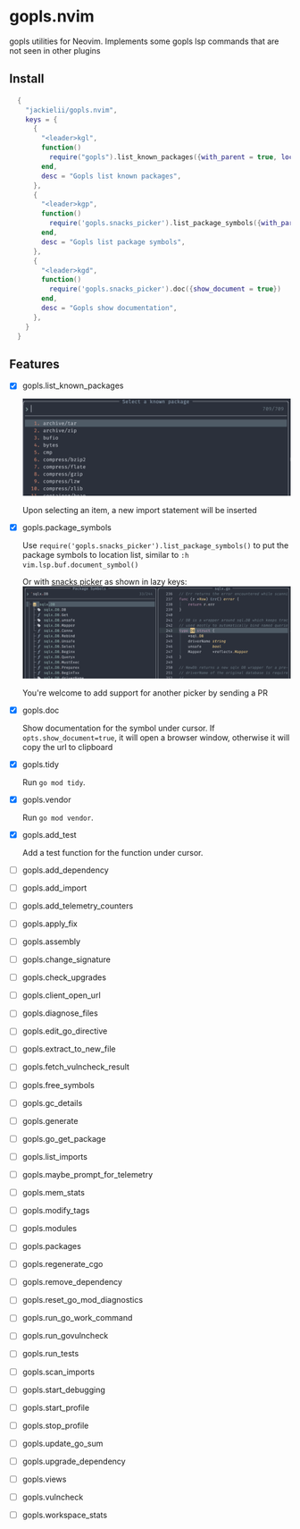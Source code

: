 # gopls.nvim

gopls utilities for Neovim. Implements some gopls lsp commands that are not seen in other plugins

## Install 

```lua
  {
    "jackielii/gopls.nvim",
    keys = {
      {
        "<leader>kgl",
        function()
          require("gopls").list_known_packages({with_parent = true, loclist = true})
        end,
        desc = "Gopls list known packages",
      },
      {
        "<leader>kgp",
        function()
          require('gopls.snacks_picker').list_package_symbols({with_parent = true})
        end,
        desc = "Gopls list package symbols",
      },
      {
        "<leader>kgd",
        function()
          require('gopls.snacks_picker').doc({show_document = true})
        end,
        desc = "Gopls show documentation",
      },
    }
  }
```

## Features

- [x] gopls.list_known_packages

  ![list-known-packages](assets/list-known-packages.png)

  Upon selecting an item, a new import statement will be inserted

- [x] gopls.package_symbols

  Use `require('gopls.snacks_picker').list_package_symbols()` to put the package symbols to location list, similar to `:h vim.lsp.buf.document_symbol()`

  Or with [snacks picker](https://github.com/folke/snacks.nvim/blob/main/docs/picker.md) as shown in lazy keys:
  ![snacks-picker-package-symbols](assets/snacks-picker-package-symbols.png)

  You're welcome to add support for another picker by sending a PR

- [x] gopls.doc

  Show documentation for the symbol under cursor. If `opts.show_document=true`, it will open a browser window,
  otherwise it will copy the url to clipboard

- [x] gopls.tidy

  Run `go mod tidy`.

- [x] gopls.vendor

  Run `go mod vendor`.

- [x] gopls.add_test

  Add a test function for the function under cursor.

- [ ] gopls.add_dependency
- [ ] gopls.add_import
- [ ] gopls.add_telemetry_counters
- [ ] gopls.apply_fix
- [ ] gopls.assembly
- [ ] gopls.change_signature
- [ ] gopls.check_upgrades
- [ ] gopls.client_open_url
- [ ] gopls.diagnose_files
- [ ] gopls.edit_go_directive
- [ ] gopls.extract_to_new_file
- [ ] gopls.fetch_vulncheck_result
- [ ] gopls.free_symbols
- [ ] gopls.gc_details
- [ ] gopls.generate
- [ ] gopls.go_get_package
- [ ] gopls.list_imports
- [ ] gopls.maybe_prompt_for_telemetry
- [ ] gopls.mem_stats
- [ ] gopls.modify_tags
- [ ] gopls.modules
- [ ] gopls.packages
- [ ] gopls.regenerate_cgo
- [ ] gopls.remove_dependency
- [ ] gopls.reset_go_mod_diagnostics
- [ ] gopls.run_go_work_command
- [ ] gopls.run_govulncheck
- [ ] gopls.run_tests
- [ ] gopls.scan_imports
- [ ] gopls.start_debugging
- [ ] gopls.start_profile
- [ ] gopls.stop_profile
- [ ] gopls.update_go_sum
- [ ] gopls.upgrade_dependency
- [ ] gopls.views
- [ ] gopls.vulncheck
- [ ] gopls.workspace_stats

